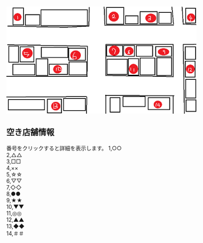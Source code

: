 <img width="500px" alt="商店街地図" src= "./map.png"> <br>
## 空き店舗情報 <br>
 番号をクリックすると詳細を表示します。
 1,○○<br>
 2,△△<br>
 3,□□<br>
 4,××<br>
 5,☆☆<br>
 6,▽▽<br>
 7,◇◇<br>
 8,●●<br>
 9,★★<br>
 10,▼▼<br>
 11,◎◎<br>
 12,▲▲<br>
 13,◆◆<br>
 14,＃＃<br>
